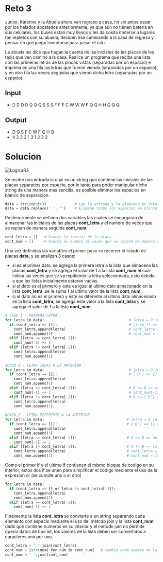 # Reto 3

Junior, Katerine y la Abuela ahora van regreso a casa, no sin antes pasar por los helados apostados anteriormente, ya que aún no tienen batería en sus celulares, los buses están muy llenos y les da cosita meterse a lugares tan repletos con su abuela; deciden irse caminando a la casa de regreso y pensar en qué juego inventarse para pasar el rato.

La abuela les dice que hagan la cuenta de las iniciales de las placas de los taxis que ven camino a la casa. Realice un programa que reciba una lista con las primeras letras de las placas vistas (separadas por un espacio) e imprima en una fila las letras que fueron viendo (separadas por un espacio), y en otra fila las veces seguidas que vieron dicha letra (separadas por un espacio).

## Input
* D D D D Q Q Q S S S F F F C W W W F Q Q H H Q Q Q

## Output
* D Q S F C W F Q H Q <br>
* 4 3 3 3 1 3 1 2 2 3

# Solucion

![LogicaR3](https://github.com/Juan-Motta/MisionTIC2022/blob/main/Retos/Reto3/img/LogicaR3.png)

Se recibe una entrada la cual es un string que contiene las iniciales de las placas separados por espacio, por lo tanto para poder manipular dicho string de una manera mas sencilla, es posible eliminar los espacios en blanco de separacion.

```python
data = str(input())             # Lee la entrada y la almacena en data
data = data.replace(' ', '')    # Elimina todos los espacios en blanco 'D D D D Q Q Q ...' => 'DDDDQQQ...'
```

Posteriormente se definen dos variables las cuales se encargaran de almacenar las iniciales de las placas **cont_letra** y el numero de veces que se repiten de manera seguida **cont_num**

```python
cont_letra = []   # Guarda la inicial de la placa
cont_num = []     # Guarda el numero de veces que se repite de manera seguida la placa en el mismo orden
```

Una vez definidas las variables el primer paso es recorrer el listado de placas **data**, y se analizan 3 casos:
* si es el primer dato, se agrega la primera letra a la lista que almacena las placas **cont_letra** y se agrega el valor de 1 a la lista **cont_num** el cual indica las veces que se va repitiendo la letra seleccionada, esto debido a que las listas inicialmente estaran vacias.
* si el dato es el primero y este es igual al ultimo dato almacenado en la lista **cont_letra**, se le suma 1 al ultimo valor de la lista **cont_num**
* si el dato no es el primero y este es diferente al ultimo dato almacenado en la lista **cont_letra**, se agrega este valor a la lista **cont_letra** y se agrega el valor de 1 a la lista **cont_num**

```python
# CASO 1 - PRIMERA LETRA
for letra in data:                                       # letra = D in data = [DDDDQQQ...] || primera letra
  if (cont_letra == []):                                 # [] == [] => si  ||  cont_letra = []  
    cont_letra.append(letra)                             # cont_letra = ['D']
    cont_num.append(1)                                   # cont_num = [1]
  elif (letra == cont_letra[-1]):
    cont_num[-1] += 1
  elif (letra != cont_letra[-1]):
    cont_letra.append(letra)
    cont_num.append(1)
    
#CASO 2 - LETRA IGUAL A LA ANTERIOR
for letra in data:                                       # letra = D in data = [DDDDQQQ...] || segunda letra
  if (cont_letra == []):                                 # ['D'] == [] => no  ||  cont_letra = ['D'] 
    cont_letra.append(letra)
    cont_num.append(1)
  elif (letra == cont_letra[-1]):                        # D == D => si  ||  cont_letra[-1] = D
    cont_num[-1] += 1                                    # cont_num[-1] += 1  ||  cont_num = [2]
  elif (letra != cont_letra[-1]):                        # D != ['D'] => no  ||  cont_letra[-1] = ['D'] 
    cont_letra.append(letra)
    cont_num.append(1)
    
#CASO 2 - LETRA DIFERENTE A LA ANTERIOR
for letra in data:                                      # letra = Q in data = [DDDDQQQ...]  ||  quinta letra
  if (cont_letra == []):                                # ['D'] == [] => no  ||  cont_letra = ['D']
    cont_letra.append(letra)
    cont_num.append(1)
  elif (letra == cont_letra[-1]):                       # Q == D => no  ||  cont_letra[-1] = D
    cont_num[-1] += 1
  elif (letra != cont_letra[-1]):                       # Q != D => si  ||  cont_letra = ['Q'] 
    cont_letra.append(letra)                            # cont_letra = ['D', 'Q'] 
    cont_num.append(1)                                  # cont_num = [4, 1]
```

Como el primer if y el ultimo if contienen el mismo bloque de codigo en su interior, estos dos if se unen para simplificar el codigo mediante el uso de la expresion or (se cumple uno o el otro)

```python
for letra in data:
  if (cont_letra == [] or letra != cont_letra[-1]):
    cont_letra.append(letra)
    cont_num.append(1)
  elif (letra == cont_letra[-1]):
    cont_num[-1] += 1
```

Finalmente la lista **cont_letra** se convierte a un string separando cada elemento con espacio mediante el uso del metodo join y la lista **cont_num** dado que contiene numeros en su interior y el metodo join no permite operar datos de tipo int, los valores de la lista deben ser convertidos a caracteres uno por uno.

```python
cont_letra = ' '.join(cont_letra)
cont_num = [str(num) for num in cont_num]   # cambia cada numero de la lista a tipo string 
cont_num = ' '.join(cont_num)
```
